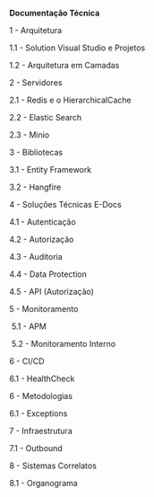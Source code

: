 **Documentação Técnica**

1 - Arquitetura

1.1 - Solution Visual Studio e Projetos

1.2 - Arquitetura em Camadas

2 - Servidores

2.1 - Redis e o HierarchicalCache

2.2 - Elastic Search

2.3 - Minio

3 - Bibliotecas

3.1 - Entity Framework

3.2 - Hangfire

4 - Soluções Técnicas E-Docs

4.1 - Autenticação

4.2 - Autorização

4.3 - Auditoria

4.4 - Data Protection

4.5 - API (Autorização)

5 - Monitoramento

​	5.1 - APM

​	5.2 - Monitoramento Interno

6 - CI/CD

6.1 - HealthCheck

6 - Metodologias

6.1 - Exceptions

7 - Infraestrutura

7.1 - Outbound

8 - Sistemas Correlatos

8.1 - Organograma
